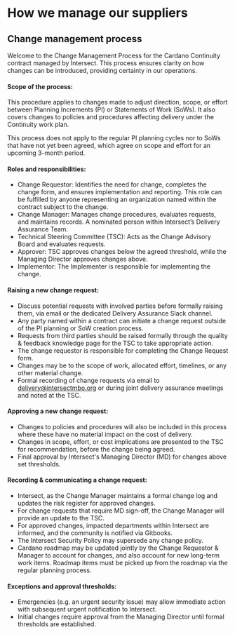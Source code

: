 # How we manage our suppliers

## Change management process

Welcome to the Change Management Process for the Cardano Continuity contract managed by Intersect. This process ensures clarity on how changes can be introduced, providing certainty in our operations.

#### **Scope of the process:** <a href="#scope-of-the-process" id="scope-of-the-process"></a>

This procedure applies to changes made to adjust direction, scope, or effort between Planning Increments (PI) or Statements of Work (SoWs). It also covers changes to policies and procedures affecting delivery under the Continuity work plan.

This process does not apply to the regular PI planning cycles nor to SoWs that have not yet been agreed, which agree on scope and effort for an upcoming 3-month period.

#### **Roles and responsibilities:** <a href="#roles-and-responsibilities" id="roles-and-responsibilities"></a>

* Change Requestor: Identifies the need for change, completes the change form, and ensures implementation and reporting. This role can be fulfilled by anyone representing an organization named within the contract subject to the change.
* Change Manager: Manages change procedures, evaluates requests, and maintains records. A nominated person within Intersect’s Delivery Assurance Team.
* Technical Steering Committee (TSC): Acts as the Change Advisory Board and evaluates requests.
* Approver: TSC approves changes below the agreed threshold, while the Managing Director approves changes above.
* Implementor: The Implementer is responsible for implementing the change.

#### **Raising a new change request:** <a href="#raising-a-new-change-request" id="raising-a-new-change-request"></a>

* Discuss potential requests with involved parties before formally raising them, via email or the dedicated Delivery Assurance Slack channel.
* Any party named within a contract can initiate a change request outside of the PI planning or SoW creation process.
* Requests from third parties should be raised formally through the quality & feedback knowledge page for the TSC to take appropriate action.
* The change requestor is responsible for completing the Change Request form.
* Changes may be to the scope of work, allocated effort, timelines, or any other material change.
* Formal recording of change requests via email to delivery@intersectmbo.org or during joint delivery assurance meetings and noted at the TSC.

#### Approving a new change request: <a href="#approving-a-new-change-request" id="approving-a-new-change-request"></a>

* Changes to policies and procedures will also be included in this process where these have no material impact on the cost of delivery.
* Changes in scope, effort, or cost implications are presented to the TSC for recommendation, before the change being agreed.
* Final approval by Intersect's Managing Director (MD) for changes above set thresholds.

#### Recording & communicating a change request: <a href="#recording-and-communicating-a-change-request" id="recording-and-communicating-a-change-request"></a>

* Intersect, as the Change Manager maintains a formal change log and updates the risk register for approved changes.
* For change requests that require MD sign-off, the Change Manager will provide an update to the TSC.
* For approved changes, impacted departments within Intersect are informed, and the community is notified via Gitbooks.
* The Intersect Security Policy may supersede any change policy.
* Cardano roadmap may be updated jointly by the Change Requestor & Manager to account for changes, and also account for new long-term work items. Roadmap items must be picked up from the roadmap via the regular planning process.

#### Exceptions and approval thresholds: <a href="#exceptions-and-approval-thresholds" id="exceptions-and-approval-thresholds"></a>

* Emergencies (e.g. an urgent security issue) may allow immediate action with subsequent urgent notification to Intersect.
* Initial changes require approval from the Managing Director until formal thresholds are established.
